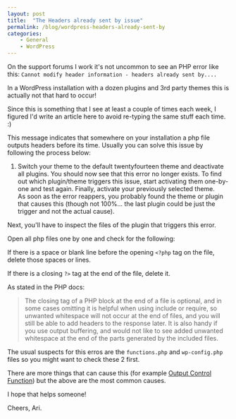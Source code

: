 ```yaml
---
layout: post
title:  "The Headers already sent by issue"
permalink: /blog/wordpress-headers-already-sent-by
categories:
    - General
    - WordPress
---
```


On the support forums I work it's not uncommon to see an PHP error like this:
`Cannot modify header information - headers already sent by....`

In a WordPress installation with a dozen plugins and  3rd party themes this is actually not that hard to occur!

Since this is something that I see at least a couple of times each week, I figured I'd write an article here to avoid re-typing the same stuff each time. :)

This message indicates that somewhere on your installation a php file outputs headers before its time.
Usually you can solve this issue by following the process below:
1. Switch your theme to the default twentyfourteen theme and deactivate all plugins.
You should now see that this error no longer exists.
To find out which plugin/theme triggers this issue, start activating them one-by-one and test again.
Finally, activate your previously selected theme.  
As soon as the error reappers, you probably found the theme or plugin that causes this (though not 100%... the last plugin could be just the trigger and not the actual cause).

Next, you'll have to inspect the files of the plugin that triggers this error.

Open all php files one by one and check for the following:

If there is a space or blank line before the opening `<?php` tag on the file, delete those spaces or lines.

If there is a closing `?>` tag at the end of the file, delete it.

As stated in the PHP docs:

> The closing tag of a PHP block at the end of a file is optional, and in some cases omitting it is helpful when using include or require, so unwanted whitespace will not occur at the end of files, and you will still be able to add headers to the response later. It is also handy if you use output buffering, and would not like to see added unwanted whitespace at the end of the parts generated by the included files.

The usual suspects for this erros are the `functions.php` and `wp-config.php` files so you might want to check these 2 first.

There are more things that can cause this (for example [Output Control Function](http://php.net/manual/en/ref.outcontrol.php)) but the above are the most common causes.

I hope that helps someone!

Cheers,
Ari.
